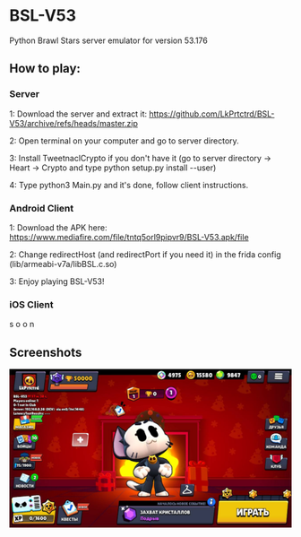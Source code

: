 # BSL-V53
Python Brawl Stars server emulator for version 53.176

## How to play: ##

### Server ###
1: Download the server and extract it: https://github.com/LkPrtctrd/BSL-V53/archive/refs/heads/master.zip

2: Open terminal on your computer and go to server directory.

3: Install TweetnaclCrypto if you don't have it (go to server directory -> Heart -> Crypto and type python setup.py install --user)

4: Type python3 Main.py and it's done, follow client instructions.

### Android Client ###
1: Download the APK here: https://www.mediafire.com/file/tntq5orl9pipvr9/BSL-V53.apk/file

2: Change redirectHost (and redirectPort if you need it) in the frida config (lib/armeabi-v7a/libBSL.c.so)

3: Enjoy playing BSL-V53!

### iOS Client ###
s
o
o
n

## Screenshots ##
![BSL-V53](https://raw.githubusercontent.com/LkPrtctrd/BSL-V53/main/Screenshots/menu.png)
